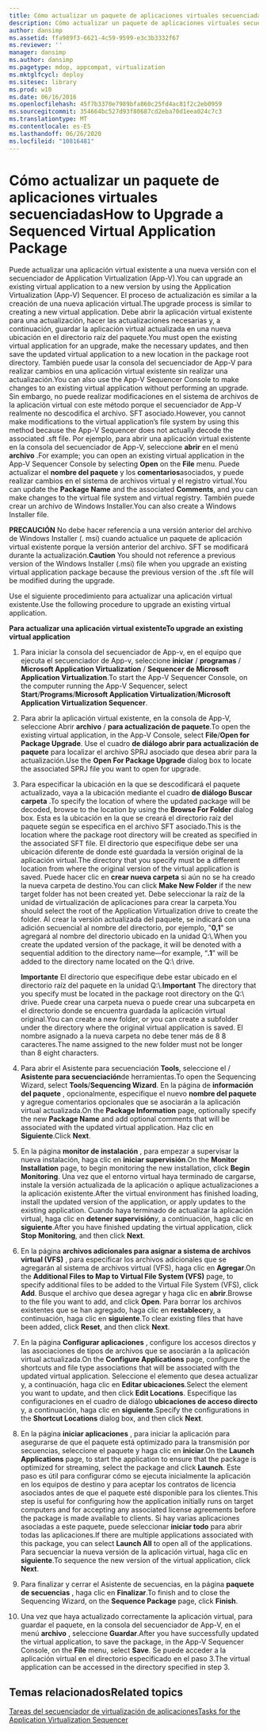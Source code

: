 ```yaml
---
title: Cómo actualizar un paquete de aplicaciones virtuales secuenciadas
description: Cómo actualizar un paquete de aplicaciones virtuales secuenciadas
author: dansimp
ms.assetid: ffa989f3-6621-4c59-9599-e3c3b3332f67
ms.reviewer: ''
manager: dansimp
ms.author: dansimp
ms.pagetype: mdop, appcompat, virtualization
ms.mktglfcycl: deploy
ms.sitesec: library
ms.prod: w10
ms.date: 06/16/2016
ms.openlocfilehash: 45f7b3370e7989bfa860c25fd4ac81f2c2eb0959
ms.sourcegitcommit: 354664bc527d93f80687cd2eba70d1eea024c7c3
ms.translationtype: MT
ms.contentlocale: es-ES
ms.lasthandoff: 06/26/2020
ms.locfileid: "10816481"
---
```

# <span data-ttu-id="fd460-103">Cómo actualizar un paquete de aplicaciones virtuales secuenciadas</span><span class="sxs-lookup"><span data-stu-id="fd460-103">How to Upgrade a Sequenced Virtual Application Package</span></span>


<span data-ttu-id="fd460-104">Puede actualizar una aplicación virtual existente a una nueva versión con el secuenciador de Application Virtualization (App-V).</span><span class="sxs-lookup"><span data-stu-id="fd460-104">You can upgrade an existing virtual application to a new version by using the Application Virtualization (App-V) Sequencer.</span></span> <span data-ttu-id="fd460-105">El proceso de actualización es similar a la creación de una nueva aplicación virtual.</span><span class="sxs-lookup"><span data-stu-id="fd460-105">The upgrade process is similar to creating a new virtual application.</span></span> <span data-ttu-id="fd460-106">Debe abrir la aplicación virtual existente para una actualización, hacer las actualizaciones necesarias y, a continuación, guardar la aplicación virtual actualizada en una nueva ubicación en el directorio raíz del paquete.</span><span class="sxs-lookup"><span data-stu-id="fd460-106">You must open the existing virtual application for an upgrade, make the necessary updates, and then save the updated virtual application to a new location in the package root directory.</span></span> <span data-ttu-id="fd460-107">También puede usar la consola del secuenciador de App-V para realizar cambios en una aplicación virtual existente sin realizar una actualización.</span><span class="sxs-lookup"><span data-stu-id="fd460-107">You can also use the App-V Sequencer Console to make changes to an existing virtual application without performing an upgrade.</span></span> <span data-ttu-id="fd460-108">Sin embargo, no puede realizar modificaciones en el sistema de archivos de la aplicación virtual con este método porque el secuenciador de App-V realmente no descodifica el archivo. SFT asociado.</span><span class="sxs-lookup"><span data-stu-id="fd460-108">However, you cannot make modifications to the virtual application’s file system by using this method because the App-V Sequencer does not actually decode the associated .sft file.</span></span> <span data-ttu-id="fd460-109">Por ejemplo, para abrir una aplicación virtual existente en la consola del secuenciador de App-V, seleccione **abrir** en el menú **archivo** .</span><span class="sxs-lookup"><span data-stu-id="fd460-109">For example; you can open an existing virtual application in the App-V Sequencer Console by selecting **Open** on the **File** menu.</span></span> <span data-ttu-id="fd460-110">Puede actualizar el **nombre del paquete** y los **comentarios**asociados, y puede realizar cambios en el sistema de archivos virtual y el registro virtual.</span><span class="sxs-lookup"><span data-stu-id="fd460-110">You can update the **Package Name** and the associated **Comments**, and you can make changes to the virtual file system and virtual registry.</span></span> <span data-ttu-id="fd460-111">También puede crear un archivo de Windows Installer.</span><span class="sxs-lookup"><span data-stu-id="fd460-111">You can also create a Windows Installer file.</span></span>

<span data-ttu-id="fd460-112">**PRECAUCIÓN**  No debe hacer referencia a una versión anterior del archivo de Windows Installer (. msi) cuando actualice un paquete de aplicación virtual existente porque la versión anterior del archivo. SFT se modificará durante la actualización.</span><span class="sxs-lookup"><span data-stu-id="fd460-112">**Caution** You should not reference a previous version of the Windows Installer (.msi) file when you upgrade an existing virtual application package because the previous version of the .sft file will be modified during the upgrade.</span></span>

 

<span data-ttu-id="fd460-113">Use el siguiente procedimiento para actualizar una aplicación virtual existente.</span><span class="sxs-lookup"><span data-stu-id="fd460-113">Use the following procedure to upgrade an existing virtual application.</span></span>

**<span data-ttu-id="fd460-114">Para actualizar una aplicación virtual existente</span><span class="sxs-lookup"><span data-stu-id="fd460-114">To upgrade an existing virtual application</span></span>**

1.  <span data-ttu-id="fd460-115">Para iniciar la consola del secuenciador de App-v, en el equipo que ejecuta el secuenciador de App-v, seleccione **iniciar** / **programas** / **Microsoft Application Virtualization** / **Sequencer de Microsoft Application Virtualization**.</span><span class="sxs-lookup"><span data-stu-id="fd460-115">To start the App-V Sequencer Console, on the computer running the App-V Sequencer, select **Start**/**Programs**/**Microsoft Application Virtualization**/**Microsoft Application Virtualization Sequencer**.</span></span>

2.  <span data-ttu-id="fd460-116">Para abrir la aplicación virtual existente, en la consola de App-V, seleccione Abrir **archivo** / **para actualización de paquete**.</span><span class="sxs-lookup"><span data-stu-id="fd460-116">To open the existing virtual application, in the App-V Console, select **File**/**Open for Package Upgrade**.</span></span> <span data-ttu-id="fd460-117">Use el cuadro **de diálogo abrir para actualización de paquete** para localizar el archivo SPRJ asociado que desea abrir para la actualización.</span><span class="sxs-lookup"><span data-stu-id="fd460-117">Use the **Open For Package Upgrade** dialog box to locate the associated SPRJ file you want to open for upgrade.</span></span>

3.  <span data-ttu-id="fd460-118">Para especificar la ubicación en la que se descodificará el paquete actualizado, vaya a la ubicación mediante el cuadro **de diálogo Buscar carpeta** .</span><span class="sxs-lookup"><span data-stu-id="fd460-118">To specify the location of where the updated package will be decoded, browse to the location by using the **Browse For Folder** dialog box.</span></span> <span data-ttu-id="fd460-119">Esta es la ubicación en la que se creará el directorio raíz del paquete según se especifica en el archivo SFT asociado.</span><span class="sxs-lookup"><span data-stu-id="fd460-119">This is the location where the package root directory will be created as specified in the associated SFT file.</span></span> <span data-ttu-id="fd460-120">El directorio que especifique debe ser una ubicación diferente de donde esté guardada la versión original de la aplicación virtual.</span><span class="sxs-lookup"><span data-stu-id="fd460-120">The directory that you specify must be a different location from where the original version of the virtual application is saved.</span></span> <span data-ttu-id="fd460-121">Puede hacer clic en **crear nueva carpeta** si aún no se ha creado la nueva carpeta de destino.</span><span class="sxs-lookup"><span data-stu-id="fd460-121">You can click **Make New Folder** if the new target folder has not been created yet.</span></span> <span data-ttu-id="fd460-122">Debe seleccionar la raíz de la unidad de virtualización de aplicaciones para crear la carpeta.</span><span class="sxs-lookup"><span data-stu-id="fd460-122">You should select the root of the Application Virtualization drive to create the folder.</span></span> <span data-ttu-id="fd460-123">Al crear la versión actualizada del paquete, se indicará con una adición secuencial al nombre del directorio, por ejemplo, "**0,1**" se agregará al nombre del directorio ubicado en la unidad Q:\\.</span><span class="sxs-lookup"><span data-stu-id="fd460-123">When you create the updated version of the package, it will be denoted with a sequential addition to the directory name—for example, “**.1**” will be added to the directory name located on the Q:\\ drive.</span></span>

    <span data-ttu-id="fd460-124">**Importante**  El directorio que especifique debe estar ubicado en el directorio raíz del paquete en la unidad Q:\\.</span><span class="sxs-lookup"><span data-stu-id="fd460-124">**Important** The directory that you specify must be located in the package root directory on the Q:\\ drive.</span></span> <span data-ttu-id="fd460-125">Puede crear una carpeta nueva o puede crear una subcarpeta en el directorio donde se encuentra guardada la aplicación virtual original.</span><span class="sxs-lookup"><span data-stu-id="fd460-125">You can create a new folder, or you can create a subfolder under the directory where the original virtual application is saved.</span></span> <span data-ttu-id="fd460-126">El nombre asignado a la nueva carpeta no debe tener más de 8 8 caracteres.</span><span class="sxs-lookup"><span data-stu-id="fd460-126">The name assigned to the new folder must not be longer than 8 eight characters.</span></span>

     

4.  <span data-ttu-id="fd460-127">Para abrir el Asistente para secuenciación **Tools**, seleccione el / **Asistente para secuenciación**de herramientas.</span><span class="sxs-lookup"><span data-stu-id="fd460-127">To open the Sequencing Wizard, select **Tools**/**Sequencing Wizard**.</span></span> <span data-ttu-id="fd460-128">En la página de **información del paquete** , opcionalmente, especifique el nuevo **nombre del paquete** y agregue comentarios opcionales que se asociarán a la aplicación virtual actualizada.</span><span class="sxs-lookup"><span data-stu-id="fd460-128">On the **Package Information** page, optionally specify the new **Package Name** and add optional comments that will be associated with the updated virtual application.</span></span> <span data-ttu-id="fd460-129">Haz clic en **Siguiente**.</span><span class="sxs-lookup"><span data-stu-id="fd460-129">Click **Next**.</span></span>

5.  <span data-ttu-id="fd460-130">En la página **monitor de instalación** , para empezar a supervisar la nueva instalación, haga clic en **iniciar supervisión**.</span><span class="sxs-lookup"><span data-stu-id="fd460-130">On the **Monitor Installation** page, to begin monitoring the new installation, click **Begin Monitoring**.</span></span> <span data-ttu-id="fd460-131">Una vez que el entorno virtual haya terminado de cargarse, instale la versión actualizada de la aplicación o aplique actualizaciones a la aplicación existente.</span><span class="sxs-lookup"><span data-stu-id="fd460-131">After the virtual environment has finished loading, install the updated version of the application, or apply updates to the existing application.</span></span> <span data-ttu-id="fd460-132">Cuando haya terminado de actualizar la aplicación virtual, haga clic en **detener supervisión**y, a continuación, haga clic en **siguiente**.</span><span class="sxs-lookup"><span data-stu-id="fd460-132">After you have finished updating the virtual application, click **Stop Monitoring**, and then click **Next**.</span></span>

6.  <span data-ttu-id="fd460-133">En la página **archivos adicionales para asignar a sistema de archivos virtual (VFS)** , para especificar los archivos adicionales que se agregarán al sistema de archivos virtual (VFS), haga clic en **Agregar**.</span><span class="sxs-lookup"><span data-stu-id="fd460-133">On the **Additional Files to Map to Virtual File System (VFS)** page, to specify additional files to be added to the Virtual File System (VFS), click **Add**.</span></span> <span data-ttu-id="fd460-134">Busque el archivo que desea agregar y haga clic en **abrir**.</span><span class="sxs-lookup"><span data-stu-id="fd460-134">Browse to the file you want to add, and click **Open**.</span></span> <span data-ttu-id="fd460-135">Para borrar los archivos existentes que se han agregado, haga clic en **restablecer**y, a continuación, haga clic en **siguiente**.</span><span class="sxs-lookup"><span data-stu-id="fd460-135">To clear existing files that have been added, click **Reset**, and then click **Next**.</span></span>

7.  <span data-ttu-id="fd460-136">En la página **Configurar aplicaciones** , configure los accesos directos y las asociaciones de tipos de archivos que se asociarán a la aplicación virtual actualizada.</span><span class="sxs-lookup"><span data-stu-id="fd460-136">On the **Configure Applications** page, configure the shortcuts and file type associations that will be associated with the updated virtual application.</span></span> <span data-ttu-id="fd460-137">Seleccione el elemento que desea actualizar y, a continuación, haga clic en **Editar ubicaciones**.</span><span class="sxs-lookup"><span data-stu-id="fd460-137">Select the element you want to update, and then click **Edit Locations**.</span></span> <span data-ttu-id="fd460-138">Especifique las configuraciones en el cuadro de diálogo **ubicaciones de acceso directo** y, a continuación, haga clic en **siguiente**.</span><span class="sxs-lookup"><span data-stu-id="fd460-138">Specify the configurations in the **Shortcut Locations** dialog box, and then click **Next**.</span></span>

8.  <span data-ttu-id="fd460-139">En la página **iniciar aplicaciones** , para iniciar la aplicación para asegurarse de que el paquete está optimizado para la transmisión por secuencias, seleccione el paquete y haga clic en **iniciar**.</span><span class="sxs-lookup"><span data-stu-id="fd460-139">On the **Launch Applications** page, to start the application to ensure that the package is optimized for streaming, select the package and click **Launch**.</span></span> <span data-ttu-id="fd460-140">Este paso es útil para configurar cómo se ejecuta inicialmente la aplicación en los equipos de destino y para aceptar los contratos de licencia asociados antes de que el paquete esté disponible para los clientes.</span><span class="sxs-lookup"><span data-stu-id="fd460-140">This step is useful for configuring how the application initially runs on target computers and for accepting any associated license agreements before the package is made available to clients.</span></span> <span data-ttu-id="fd460-141">Si hay varias aplicaciones asociadas a este paquete, puede seleccionar **iniciar todo** para abrir todas las aplicaciones.</span><span class="sxs-lookup"><span data-stu-id="fd460-141">If there are multiple applications associated with this package, you can select **Launch All** to open all of the applications.</span></span> <span data-ttu-id="fd460-142">Para secuenciar la nueva versión de la aplicación virtual, haga clic en **siguiente**.</span><span class="sxs-lookup"><span data-stu-id="fd460-142">To sequence the new version of the virtual application, click **Next**.</span></span>

9.  <span data-ttu-id="fd460-143">Para finalizar y cerrar el Asistente de secuencias, en la página **paquete de secuencias** , haga clic en **Finalizar**.</span><span class="sxs-lookup"><span data-stu-id="fd460-143">To finish and to close the Sequencing Wizard, on the **Sequence Package** page, click **Finish**.</span></span>

10. <span data-ttu-id="fd460-144">Una vez que haya actualizado correctamente la aplicación virtual, para guardar el paquete, en la consola del secuenciador de App-V, en el menú **archivo** , seleccione **Guardar**.</span><span class="sxs-lookup"><span data-stu-id="fd460-144">After you have successfully updated the virtual application, to save the package, in the App-V Sequencer Console, on the **File** menu, select **Save**.</span></span> <span data-ttu-id="fd460-145">Se puede acceder a la aplicación virtual en el directorio especificado en el paso 3.</span><span class="sxs-lookup"><span data-stu-id="fd460-145">The virtual application can be accessed in the directory specified in step 3.</span></span>

## <span data-ttu-id="fd460-146">Temas relacionados</span><span class="sxs-lookup"><span data-stu-id="fd460-146">Related topics</span></span>


[<span data-ttu-id="fd460-147">Tareas del secuenciador de virtualización de aplicaciones</span><span class="sxs-lookup"><span data-stu-id="fd460-147">Tasks for the Application Virtualization Sequencer</span></span>](tasks-for-the-application-virtualization-sequencer.md)

 

 





